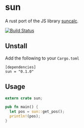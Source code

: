 # sun

A rust port of the JS library [suncalc](https://github.com/mourner/suncalc/).

[![Build Status](https://travis-ci.org/flosse/rust-sun.svg?branch=master)](https://travis-ci.org/flosse/rust-sun)

## Unstall

Add the following to your `Cargo.toml`

    [dependencies]
    sun = "0.1.0"

## Usage

```rust
extern crate sun;

pub fn main() {
  let pos = sun::get_pos();
  println!(pos);
}
```
